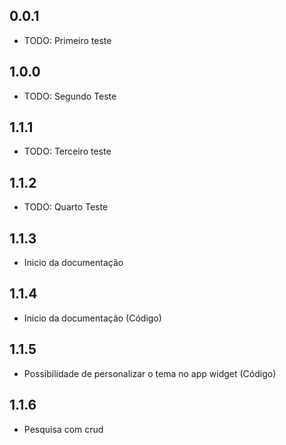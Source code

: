 ## 0.0.1

* TODO: Primeiro teste
## 1.0.0

* TODO: Segundo Teste

## 1.1.1

* TODO: Terceiro teste
## 1.1.2

* TODO: Quarto Teste

## 1.1.3

* Inicio da documentação

## 1.1.4

* Inicio da documentação (Código)

## 1.1.5

* Possibilidade de personalizar o tema no app widget (Código)

## 1.1.6

* Pesquisa com crud


